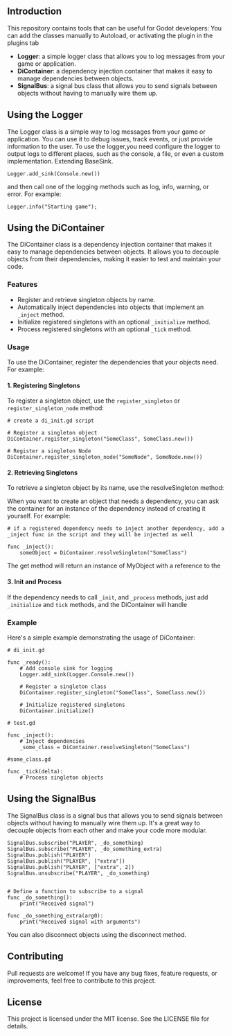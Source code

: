 ## Introduction
This repository contains tools that can be useful for Godot developers:
You can add the classes manually to Autoload, or activating the plugin in the plugins tab

* **Logger**: a simple logger class that allows you to log messages from your game or application.  
* **DiContainer**: a dependency injection container that makes it easy to manage dependencies between objects.  
* **SignalBus**: a signal bus class that allows you to send signals between objects without having to manually wire them up.
## Using the Logger
The Logger class is a simple way to log messages from your game or application. You can use it to debug issues, track events, or just provide information to the user. To use the logger,you need configure the logger to output logs to different places, such as the console, a file, or even a custom implementation. Extending BaseSink.

```gdscript
Logger.add_sink(Console.new())
```

 and then call one of the logging methods such as log, info, warning, or error. For example:

```gdscript
Logger.info("Starting game");
```

## Using the DiContainer
The DiContainer class is a dependency injection container that makes it easy to manage dependencies between objects. It allows you to decouple objects from their dependencies, making it easier to test and maintain your code.

### Features

- Register and retrieve singleton objects by name.
- Automatically inject dependencies into objects that implement an `_inject` method.
- Initialize registered singletons with an optional `_initialize` method.
- Process registered singletons with an optional `_tick` method.

### Usage
To use the DiContainer, register the dependencies that your objects need. For example:

#### 1. Registering Singletons
To register a singleton object, use the `register_singleton` or `register_singleton_node` method:

```gdscript
# create a di_init.gd script

# Register a singleton object
DiContainer.register_singleton("SomeClass", SomeClass.new())

# Register a singleton Node
DiContainer.register_singleton_node("SomeNode", SomeNode.new())
```

#### 2. Retrieving Singletons
To retrieve a singleton object by its name, use the resolveSingleton method:

When you want to create an object that needs a dependency, you can ask the container for an instance of the dependency instead of creating it yourself. For example:

```gdscript
# if a registered dependency needs to inject another dependency, add a _inject func in the script and they will be injected as well

func _inject():
	someObject = DiContainer.resolveSingleton("SomeClass")
```
The get method will return an instance of MyObject with a reference to the 

#### 3. Init and Process
If the dependency needs to call `_init`, and `_process` methods, just add `_initialize` and `tick` methods, and the DiContainer will handle

### Example
Here's a simple example demonstrating the usage of DiContainer:

```gdscript
# di_init.gd

func _ready():
    # Add console sink for logging
    Logger.add_sink(Logger.Console.new())
    
    # Register a singleton class
    DiContainer.register_singleton("SomeClass", SomeClass.new())
    
    # Initialize registered singletons
    DiContainer.initialize()
```

```gdscript
# test.gd

func _inject():
    # Inject dependencies
    _some_class = DiContainer.resolveSingleton("SomeClass")
```

```gdscript
#some_class.gd

func _tick(delta):
    # Process singleton objects
```

## Using the SignalBus
The SignalBus class is a signal bus that allows you to send signals between objects without having to manually wire them up. It's a great way to decouple objects from each other and make your code more modular.

```gdscript
SignalBus.subscribe("PLAYER", _do_something)
SignalBus.subscribe("PLAYER", _do_something_extra)
SignalBus.publish("PLAYER")
SignalBus.publish("PLAYER", ["extra"])
SignalBus.publish("PLAYER", ["extra", 2])
SignalBus.unsubscribe("PLAYER", _do_something)


# Define a function to subscribe to a signal
func _do_something():
    print("Received signal")

func _do_something_extra(arg0):
    print("Received signal with arguments")
```

You can also disconnect objects using the disconnect method.

## Contributing
Pull requests are welcome! If you have any bug fixes, feature requests, or improvements, feel free to contribute to this project.

## License
This project is licensed under the MIT license. See the LICENSE file for details.